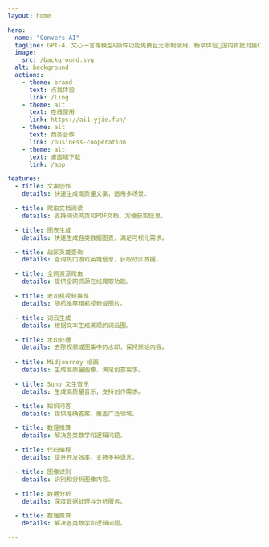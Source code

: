 ```yaml
---
layout: home

hero:
  name: "Convers AI"
  tagline: GPT-4、文心一言等模型&插件功能免费且无限制使用，畅享体验🎉国内首批对接ChatGPT的双千亿级大语言模型，提供多元化服务！
  image:
    src: /background.svg
  alt: background
  actions:
    - theme: brand
      text: 点我体验
      link: /ling
    - theme: alt
      text: 在线使用
      link: https://ai1.yjie.fun/
    - theme: alt
      text: 商务合作
      link: /business-cooperation
    - theme: alt
      text: 桌面端下载
      link: /app

features:
  - title: 文案创作
    details: 快速生成高质量文案，适用多场景。

  - title: 爬虫文档阅读
    details: 支持阅读网页和PDF文档，方便获取信息。

  - title: 图表生成
    details: 快速生成各类数据图表，满足可视化需求。

  - title: 战区英雄查询
    details: 查询热门游戏英雄信息，获取战区数据。

  - title: 全网资源爬虫
    details: 提供全网资源在线爬取功能。

  - title: 老司机视频推荐
    details: 随机推荐精彩视频或图片。

  - title: 词云生成
    details: 根据文本生成美观的词云图。

  - title: 水印处理
    details: 去除视频或图集中的水印，保持原始内容。
    
  - title: Midjourney 绘画
    details: 生成高质量图像，满足创意需求。

  - title: Suno 文生音乐
    details: 生成高质量音乐，支持创作需求。

  - title: 知识问答
    details: 提供准确答案，覆盖广泛领域。

  - title: 数理推算
    details: 解决各类数学和逻辑问题。

  - title: 代码编程
    details: 提升开发效率，支持多种语言。

  - title: 图像识别
    details: 识别和分析图像内容。

  - title: 数据分析
    details: 深度数据处理与分析服务。

  - title: 数理推算
    details: 解决各类数学和逻辑问题。

---
```

